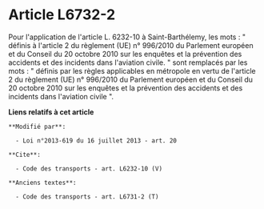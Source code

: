# Article L6732-2

Pour l'application de l'article L. 6232-10 à Saint-Barthélemy, les mots : " définis à l'article 2 du règlement (UE) n°
996/2010 du Parlement européen et du Conseil du 20 octobre 2010 sur les enquêtes et la prévention des accidents et des
incidents dans l'aviation civile. " sont remplacés par les mots : " définis par les règles applicables en métropole en vertu
de l'article 2 du règlement (UE) n° 996/2010 du Parlement européen et du Conseil du 20 octobre 2010 sur les enquêtes et la
prévention des accidents et des incidents dans l'aviation civile ".

**Liens relatifs à cet article**

	**Modifié par**:

	  - Loi n°2013-619 du 16 juillet 2013 - art. 20

	**Cite**:

	  - Code des transports - art. L6232-10 (V)

	**Anciens textes**:

	  - Code des transports - art. L6731-2 (T)
